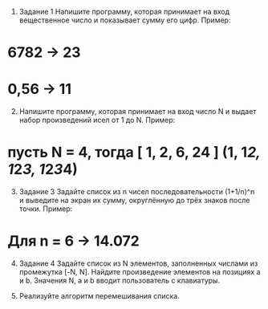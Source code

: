 1. Задание 1 Напишите программу, которая принимает на вход вещественное число и показывает сумму его цифр.
Пример:
# 6782 -> 23
# 0,56 -> 11

2. Напишите программу, которая принимает на вход число N и выдает набор произведений исел от 1 до N.
Пример:
# пусть N = 4, тогда [ 1, 2, 6, 24 ] (1, 1*2, 1*2*3, 1*2*3*4)

3. Задание 3 Задайте список из n чисел последовательности (1+1/n)^n и выведите на экран их сумму, округлённую до трёх знаков после точки.
Пример:
# Для n = 6 -> 14.072

4. Задание 4 Задайте список из N элементов, заполненных числами из промежутка [-N, N]. Найдите произведение элементов на позициях a и b.
Значения N, a и b вводит пользователь с клавиатуры.

5. Реализуйте алгоритм перемешивания списка.